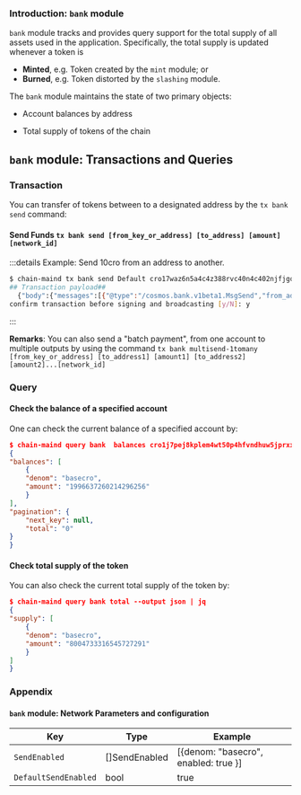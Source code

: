 ### Introduction: `bank` module

`bank` module tracks and provides query support for the total supply of all assets used in the application. Specifically, the total supply is updated whenever a token is
- **Minted**, e.g. Token created by the `mint` module; or
- **Burned**, e.g. Token distorted by the `slashing` module.

The `bank` module maintains the state of two primary objects:

- Account balances by address

- Total supply of tokens of the chain

## `bank` module: Transactions and Queries

### Transaction

You can transfer of tokens between to a designated address by the `tx bank send` command:

#### **Send Funds** `tx bank send [from_key_or_address] [to_address] [amount] [network_id]`

:::details Example: Send 10cro from an address to another.

```bash
$ chain-maind tx bank send Default cro17waz6n5a4c4z388rvc40n4c402njfjgqmv0qcp 10cro --chain-id cro-test
## Transaction payload##
  {"body":{"messages":[{"@type":"/cosmos.bank.v1beta1.MsgSend","from_address"....}
confirm transaction before signing and broadcasting [y/N]: y
```

:::

**Remarks**: You can also send a "batch payment", from one account to multiple outputs by using the command
`tx bank multisend-1tomany [from_key_or_address] [to_address1] [amount1] [to_address2] [amount2]...[network_id]`



### Query

#### Check the balance of a specified account

One can check the current balance of a specified account by:

```json
$ chain-maind query bank  balances cro1j7pej8kplem4wt50p4hfvndhuw5jprxxn5625q --output json | jq
{
"balances": [
    {
    "denom": "basecro",
    "amount": "1996637260214296256"
    }
],
"pagination": {
    "next_key": null,
    "total": "0"
}
}
```

#### Check total supply of the token

You can also check the current total supply of the token by:

```json
$ chain-maind query bank total --output json | jq
{
"supply": [
    {
    "denom": "basecro",
    "amount": "8004733316545727291"
    }
]
}
```

### Appendix

#### `bank` module: Network Parameters and configuration

| Key                  | Type          | Example                              |
| -------------------- | ------------- | ------------------------------------ |
| `SendEnabled`        | []SendEnabled | [{denom: "basecro", enabled: true }] |
| `DefaultSendEnabled` | bool          | true                                 |
